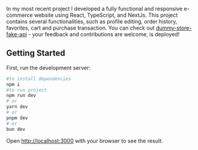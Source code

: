 In my most recent project I developed a fully functional and responsive e-commerce website using React, TypeScript, and NextJs. This project contains several functionalities, such as profile editing, order history, favorites, cart and purchase transaction.
You can check out [dummy-store-fake-api](https://dummy-store-fake-api.netlify.app/) - your feedback and contributions are welcome, is deployed!

## Getting Started

First, run the development server:

```bash
#to install dependencies
npm i
#to run project
npm run dev
# or
yarn dev
# or
pnpm dev
# or
bun dev
```

Open [http://localhost:3000](http://localhost:3000) with your browser to see the result.


